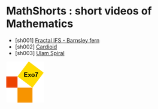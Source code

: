 

MathShorts : short videos of Mathematics
========================================

* [sh001] [Fractal IFS - Barnsley fern](https://youtube.com/shorts/KwhYeLM73Oo)
* [sh002] [Cardioid](https://youtube.com/shorts/e3m7qhR9q-E)
* [sh003] [Ulam Spiral](https://youtube.com/shorts/vqqgS9P_1Vo)


![Logo Exo7](misc/logo_exo7.png "logo Exo7")
